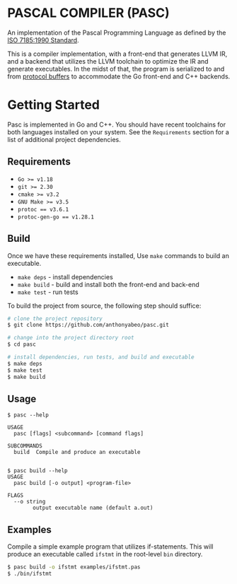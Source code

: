 # PASCAL COMPILER (PASC)
An implementation of the Pascal Programming Language as defined by the [ISO 7185:1990 Standard](docs/pascal-iso7185.pdf).  

This is a compiler implementation, with a front-end that generates LLVM IR, and a backend that utilizes the LLVM
toolchain to optimize the IR and generate executables. In the midst of that, the program is serialized to and
from [protocol buffers](https://protobuf.dev/) to accommodate the Go front-end and C++ backends.

# Getting Started
Pasc is implemented in Go and C++. You should have recent toolchains for both languages installed on your system. 
See the `Requirements` section for a list of additional project dependencies.

## Requirements
* `Go >= v1.18`
* `git >= 2.30`
* `cmake >= v3.2`
* `GNU Make >= v3.5`
* `protoc == v3.6.1`
* `protoc-gen-go == v1.28.1`

## Build
Once we have these requirements installed, Use `make` commands to build an executable.
* `make deps` - install dependencies
* `make build` - build and install both the front-end and back-end
* `make test` - run tests

To build the project from source, the following step should suffice:
```bash
# clone the project repository
$ git clone https://github.com/anthonyabeo/pasc.git 

# change into the project directory root
$ cd pasc

# install dependencies, run tests, and build and executable 
$ make deps
$ make test
$ make build
```
## Usage
```shell
$ pasc --help

USAGE
  pasc [flags] <subcommand> [command flags]

SUBCOMMANDS
  build  Compile and produce an executable


$ pasc build --help                     
USAGE
  pasc build [-o output] <program-file>

FLAGS
  --o string
        output executable name (default a.out)

```

## Examples
Compile a simple example program that utilizes if-statements. This will produce an executable called `ifstmt` in the
root-level `bin` directory.
```bash
$ pasc build -o ifstmt examples/ifstmt.pas
$ ./bin/ifstmt
```
